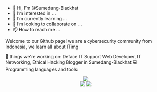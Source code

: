 - 👋 Hi, I’m @Sumedang-Blackhat
- 👀 I’m interested in ...
- 🌱 I’m currently learning ...
- 💞️ I’m looking to collaborate on ...
- 📫 How to reach me ...

<!---
Sumedang-Blackhat/Sumedang-Blackhat is a ✨ special ✨ repository because its `README.md` (this file) appears on your GitHub profile.
You can click the Preview link to take a look at your changes.
--->

Welcome to our Github page! we are a cybersecurity community from Indonesia, we learn all about ITimg

🌱 things we're working on:
Deface
IT Support
Web Developer, IT Networking, Ethical Hacking
Blogger in Sumedang-Blackhat 
💻 Programming languages and tools:
  
 
<p align="center">
    <a href="https://github.com/Malam-X">
      <img align="center" src="https://github-readme-stats.anuraghazra1.vercel.app/api/top-langs/?username=Malam-X&layout=compact&theme=radical&hide_border=true" />
    </a><br>
    <img src="https://img.shields.io/github/followers/Malam-X?label=follow&style=social)](https://github.com/Malam-X)">
    <img src="https://komarev.com/ghpvc/?username=Malam-X&label=Visitor&color=blue&style=plastic">
</p>
